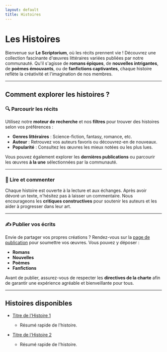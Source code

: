 ```yaml
---
layout: default
title: Histoires
---
```


# Les Histoires

Bienvenue sur **Le Scriptorium**, où les récits prennent vie ! Découvrez une collection fascinante d'œuvres littéraires variées publiées par notre communauté. Qu'il s'agisse de **romans épiques**, de **nouvelles intrigantes**, de **poèmes émouvants**, ou de **fanfictions captivantes**, chaque histoire reflète la créativité et l'imagination de nos membres.

---

## Comment explorer les histoires ?

### 🔍 Parcourir les récits
Utilisez notre **moteur de recherche** et nos **filtres** pour trouver des histoires selon vos préférences :
- **Genres littéraires** : Science-fiction, fantasy, romance, etc.
- **Auteur** : Retrouvez vos auteurs favoris ou découvrez-en de nouveaux.
- **Popularité** : Consultez les œuvres les mieux notées ou les plus lues.
  
Vous pouvez également explorer les **dernières publications** ou parcourir les œuvres **à la une** sélectionnées par la communauté.

---

### 📖 Lire et commenter
Chaque histoire est ouverte à la lecture et aux échanges. Après avoir dévoré un texte, n'hésitez pas à laisser un commentaire. Nous encourageons les **critiques constructives** pour soutenir les auteurs et les aider à progresser dans leur art.

---

### ✍️ Publier vos écrits
Envie de partager vos propres créations ? Rendez-vous sur la [page de publication](histoires/create-story.md) pour soumettre vos œuvres. Vous pouvez y déposer :
- **Romans** 
- **Nouvelles**
- **Poèmes**
- **Fanfictions**

Avant de publier, assurez-vous de respecter les **directives de la charte** afin de garantir une expérience agréable et bienveillante pour tous.

---

## Histoires disponibles

- [Titre de l'Histoire 1](nom-histoire-1/index.md)
  - Résumé rapide de l'histoire.

- [Titre de l'Histoire 2](nom-histoire-2/index.md)
  - Résumé rapide de l'histoire.
